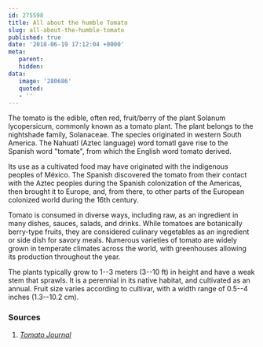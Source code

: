 ```yaml
---
id: 275598
title: All about the humble Tomato
slug: all-about-the-humble-tomato
published: true
date: '2018-06-19 17:12:04 +0000'
meta:
   parent: 
   hidden: 
data:
   image: '280686'
   quoted:
   - ''
---
```


The tomato is the edible, often red, fruit/berry of the plant Solanum lycopersicum, commonly known as a tomato plant. The plant belongs to the nightshade family, Solanaceae. The species originated in western South America. The Nahuatl (Aztec language) word tomatl gave rise to the Spanish word \"tomate\", from which the English word tomato derived.

Its use as a cultivated food may have originated with the indigenous peoples of M&eacute;xico. The Spanish discovered the tomato from their contact with the Aztec peoples during the Spanish colonization of the Americas, then brought it to Europe, and, from there, to other parts of the European colonized world during the 16th century.

Tomato is consumed in diverse ways, including raw, as an ingredient in many dishes, sauces, salads, and drinks. While tomatoes are botanically berry-type fruits, they are considered culinary vegetables as an ingredient or side dish for savory meals. Numerous varieties of tomato are widely grown in temperate climates across the world, with greenhouses allowing its production throughout the year.

The plants typically grow to 1--3 meters (3--10 ft) in height and have a weak stem that sprawls. It is a perennial in its native habitat, and cultivated as an annual. Fruit size varies according to cultivar, with a width range of 0.5--4 inches (1.3--10.2 cm).

<!--{% contentfor hero %}-->
### Sources

1. [<cite>Tomato Journal</cite>](http://www.tomato.com)
<!--{% endcontentfor %}-->